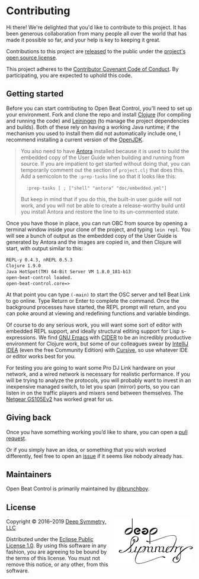 # Contributing

Hi there! We're delighted that you'd like to contribute to this project.
It has been generous collaboration from many people all over the world
that has made it possible so far, and your help is key to keeping it
great.

Contributions to this project are [released][contributions-released]
to the public under the [project's open source license](LICENSE).

This project adheres to the
[Contributor Covenant Code of Conduct][covenant].
By participating, you are expected to uphold this code.

## Getting started

Before you can start contributing to Open Beat Control, you'll need to
set up your environment. Fork and clone the repo and install
[Clojure][clojure] (for compiling and running the code) and
[Leiningen](https://leiningen.org) (to manage the project dependencies
and builds). Both of these rely on having a working Java runtime; if
the mechanism you used to install them did not automatically include
one, I recommend installing a current version of the
[OpenJDK](http://openjdk.java.net).

> You also need to have [Antora](https://antora.org) installed because
> it is used to build the embedded copy of the User Guide when
> building and running from source. If you are impatient to get
> started without doing that, you can temporarily comment out the
> section of `project.clj` that does this. Add a semicolon to the
> `:prep-tasks` line so that it looks like this:
>
>  `  :prep-tasks [ ; ["shell" "antora" "doc/embedded.yml"]`
>
> But keep in mind that if you do this, the built-in user guide will
> not work, and you will not be able to create a release-worthy build
> until you install Antora and restore the line to its un-commented
> state.

Once you have those in place, you can run OBC from source by opening a
terminal window inside your clone of the project, and typing `lein
repl`. You will see a bunch of output as the embedded copy of the User
Guide is generated by Antora and the images are copied in, and
then Clojure will start, with output similar to this:

    REPL-y 0.4.3, nREPL 0.5.3
    Clojure 1.9.0
    Java HotSpot(TM) 64-Bit Server VM 1.8.0_181-b13
    open-beat-control loaded.
    open-beat-control.core=>

At that point you can type `(-main)` to start the OSC server and tell
Beat Link to go online. Type Return or Enter to complete the command.
Once the background processes have started, the REPL prompt will
return, and you can poke around at viewing and redefining functions
and variable bindings.

Of course to do any serious work, you will want some sort of editor
with embedded REPL support, and ideally structural editing support for
Lisp s-expressions. We find [GNU Emacs][emacs] with [CIDER][cider] to
be an incredibly productive environment for Clojure work, but some of
our colleagues swear by [IntelliJ IDEA][idea] (even the free Community
Edition) with [Cursive][cursive], so use whatever IDE or editor works
best for you.

For testing you are going to want some Pro DJ Link hardware on your
network, and a wired network is necessary for realistic performance.
If you will be trying to analyze the protocols, you will probably want
to invest in an inexpensive managed switch, to let you span (mirror)
ports, so you can listen in on the traffic players and mixers send
between themselves. The [Netgear GS105Ev2][switch] has worked great
for us.

## Giving back

Once you have something working you’d like to share, you can open a
[pull request][pulls].

Or if you simply have an idea, or something that you wish worked
differently, feel free to open an [issue][issues] if it seems like
nobody already has.

## Maintainers

Open Beat Control is primarily maintained by [@brunchboy][brunchboy].

## License

<a href="http://deepsymmetry.org"><img align="right" alt="Deep Symmetry"
 src="doc/modules/ROOT/assets/images/DS-logo-bw-200-padded-left.png" width="216" height="123"></a>

Copyright © 2016&ndash;2019 [Deep Symmetry, LLC](http://deepsymmetry.org)

Distributed under the
[Eclipse Public License 1.0](http://opensource.org/licenses/eclipse-1.0.php).
By using this software in any fashion, you are agreeing to be bound by
the terms of this license. You must not remove this notice, or any
other, from this software.


[contributions-released]: https://help.github.com/articles/github-terms-of-service/#6-contributions-under-repository-license
[covenant]: http://contributor-covenant.org/
[clojure]: https://clojure.org
[leiningen]: https://leiningen.org
[emacs]: https://www.gnu.org/software/emacs/
[cider]: http://www.cider.mx/en/latest/
[idea]: https://www.jetbrains.com/idea/
[cursive]: https://cursive-ide.com
[switch]: https://smile.amazon.com/gp/product/B00HGLVZLY/
[pulls]: https://github.com/Deep-Symmetry/beat-link-trigger/pulls
[issues]: https://github.com/Deep-Symmetry/beat-link-trigger/issues
[brunchboy]: https://github.com/brunchboy
